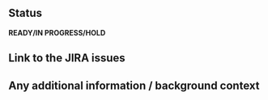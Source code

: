 ## Status
**READY/IN PROGRESS/HOLD**

## Link to the JIRA issues


## Any additional information / background context

